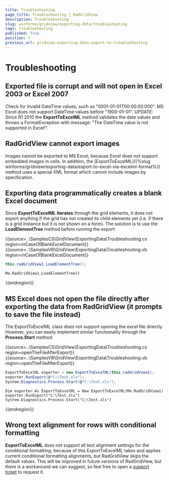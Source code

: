 ```yaml
---
title: Troubleshooting
page_title: Troubleshooting | RadGridView
description: Troubleshooting
slug: winforms/gridview/exporting-data/troubleshooting
tags: troubleshooting
published: True
position: 7
previous_url: gridview-exporting-data-export-to-troubleshooting
---
```


# Troubleshooting

## Exported file is corrupt and will not open in Excel 2003 or Excel 2007

Check for invalid DateTime values, such as "0001-01-01T00:00:00.000". MS Excel does not support DateTime values before "1900-01-01". UPDATE: Since R1 2010 the __ExportToExcelML__ method validates the date values and throws a FormatException with message: "The DateTime value is not supported in Excel!".

## RadGridView cannot export images

Images cannot be exported to MS Excel, because Excel does not support embedded images in cells. In addition, the [ExportToExcelML]({%slug winforms/gridview/exporting-data/export-to-excel-via-excelml-format%}) method uses a special XML format which cannot include images by specification.

## Exporting data programmatically creates a blank Excel document

Since __ExportToExcelML iterates__ through the grid elements, it does not export anything if the grid has not created its child elements yet (i.e. if there is a grid instance but it is not shown on a form). The solution is to use the __LoadElementTree__ method before running the export: 

{{source=..\SamplesCS\GridView\ExportingData\Troubleshooting.cs region=inCaseOfBlankExcelDocument}} 
{{source=..\SamplesVB\GridView\ExportingData\Troubleshooting.vb region=inCaseOfBlankExcelDocument}} 

````C#
this.radGridView1.LoadElementTree();

````
````VB.NET
Me.RadGridView1.LoadElementTree()

````

{{endregion}} 


## MS Excel does not open the file directly after exporting the data from RadGridView (it prompts to save the file instead)

The ExportToExcelML class does not support opening the excel file directly. However, you can easily implement similar functionality through the __Process.Start__ method:

{{source=..\SamplesCS\GridView\ExportingData\Troubleshooting.cs region=openTheFileAfterExport}} 
{{source=..\SamplesVB\GridView\ExportingData\Troubleshooting.vb region=openTheFileAfterExport}} 

````C#
ExportToExcelML exporter = new ExportToExcelML(this.radGridView1);
exporter.RunExport(@"C:\Test.xls");
System.Diagnostics.Process.Start(@"C:\Test.xls");

````
````VB.NET
Dim exporter As ExportToExcelML = New ExportToExcelML(Me.RadGridView1)
exporter.RunExport("C:\Test.xls")
System.Diagnostics.Process.Start("C:\Test.xls")

````

{{endregion}} 

## Wrong text alignment for rows with conditional formatting

__ExportToExcelML__ does not support all text alignment settings for the conditional formatting; because of this ExportToExcelML takes and applies current conditional formatting alignments, but RadGridView skips the default values. This will be improved in future versions of RadGridView, but there is a workaround we can suggest, so feel free to open a [support ticket](http://www.telerik.com/account/support-tickets.aspx) to request it.

